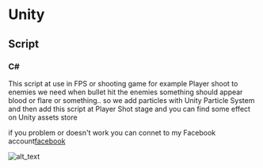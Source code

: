 # Unity
## Script
### C#

This script at use in FPS or shooting game for example Player shoot to enemies we need 
when bullet hit the enemies something should appear blood or flare or something..
so we add particles with Unity Particle System and then add this script at Player Shot stage 
and you can find some effect on Unity assets store
 
if you problem or doesn't work you can connet to my Facebook account[facebook](www.facebook.com/LuXiFer)

![alt_text](https://www.netclipart.com/pp/m/300-3007461_made-with-unity-logo-png.png)